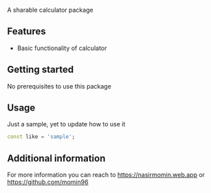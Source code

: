 <!--
This README describes the package. If you publish this package to pub.dev,
this README's contents appear on the landing page for your package.

For information about how to write a good package README, see the guide for
[writing package pages](https://dart.dev/guides/libraries/writing-package-pages).

For general information about developing packages, see the Dart guide for
[creating packages](https://dart.dev/guides/libraries/create-library-packages)
and the Flutter guide for
[developing packages and plugins](https://flutter.dev/developing-packages).
-->

A sharable calculator package

## Features

- Basic functionality of calculator

## Getting started

No prerequisites to use this package

## Usage

Just a sample, yet to update how to use it
```dart
const like = 'sample';
```

## Additional information

For more information you can reach to 
https://nasirmomin.web.app or https://github.com/momin96
